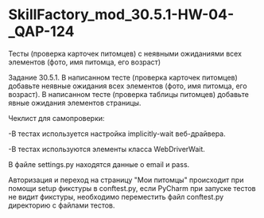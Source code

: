 # SkillFactory_mod_30.5.1-HW-04-_QAP-124
Тесты (проверка карточек питомцев) c неявными ожиданиями всех элементов (фото, имя питомца, его возраст)

Задание 30.5.1.
В написанном тесте (проверка карточек питомцев) добавьте неявные ожидания всех элементов (фото, имя питомца, его возраст).
В написанном тесте (проверка таблицы питомцев) добавьте явные ожидания элементов страницы.

Чеклист для самопроверки:

 -В тестах используется настройка implicitly-wait веб-драйвера.
 
 -В тестах используются элементы класса WebDriverWait.

В файле settings.py находятся данные о email и pass.

Авторизация и переход на страницу "Мои питомцы" происходит при помощи setup фикстуры в conftest.py, если PyCharm при запуске тестов
не видит фикстуры, необходимо переместить файл conftest.py директорию с файлами тестов. 
